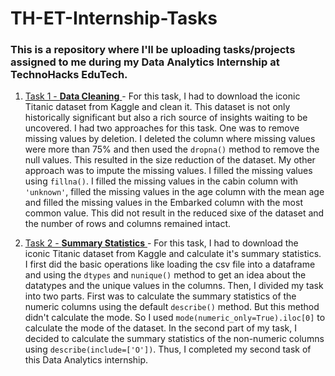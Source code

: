 # TH-ET-Internship-Tasks
### This is a repository where I'll be uploading tasks/projects assigned to me during my Data Analytics Internship at TechnoHacks EduTech.

1. [Task 1 - **Data Cleaning** ](https://github.com/Azeen3003/TH-ET-Internship-Tasks/tree/main/Task%201)- For this task, I had to download the iconic Titanic dataset from Kaggle and clean it. This dataset is not only historically significant but also a rich source of insights waiting to be uncovered. I had two approaches for this task. One was to remove missing values by deletion. I deleted the column where missing values were more than 75% and then used the `dropna()`
 method to remove the null values. This resulted in the size reduction of the dataset. My other approach was to impute the missing values. I filled the missing values using `fillna()`. I filled the missing values in the cabin column with `'unknown'`, filled the missing values in the age column with the mean age and filled the missing values in the Embarked column with the most common value. This did not result in the reduced sixe of the dataset and the number of rows and columns remained intact.

2. [Task 2 - **Summary Statistics** ](https://github.com/Azeen3003/TH-ET-Internship-Tasks/tree/main/Task%202)- For this task, I had to download the iconic Titanic dataset from Kaggle and calculate it's summary statistics. I first did the basic operations like loading the csv file into a dataframe and using the `dtypes` and `nunique()` method to get an idea about the datatypes and the unique values in the columns. Then, I divided my task into two parts. First was to calculate the summary statistics of the numeric columns using the default `describe()` method. But this method didn't calculate the mode. So I used `mode(numeric_only=True).iloc[0]` to calculate the mode of the dataset. In the second part of my task, I decided to calculate the summary statistics of the non-numeric columns using `describe(include=['O'])`. Thus, I completed my second task of this Data Analytics internship.
   

